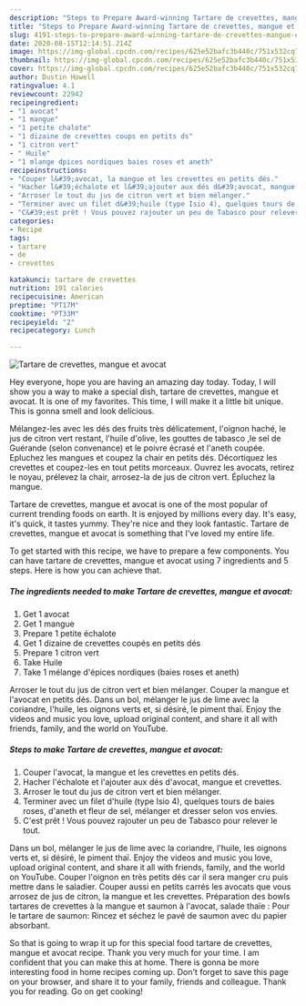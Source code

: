 ```yaml
---
description: "Steps to Prepare Award-winning Tartare de crevettes, mangue et avocat"
title: "Steps to Prepare Award-winning Tartare de crevettes, mangue et avocat"
slug: 4191-steps-to-prepare-award-winning-tartare-de-crevettes-mangue-et-avocat
date: 2020-08-15T12:14:51.214Z
image: https://img-global.cpcdn.com/recipes/625e52bafc3b440c/751x532cq70/tartare-de-crevettes-mangue-et-avocat-photo-principale-de-la-recette.jpg
thumbnail: https://img-global.cpcdn.com/recipes/625e52bafc3b440c/751x532cq70/tartare-de-crevettes-mangue-et-avocat-photo-principale-de-la-recette.jpg
cover: https://img-global.cpcdn.com/recipes/625e52bafc3b440c/751x532cq70/tartare-de-crevettes-mangue-et-avocat-photo-principale-de-la-recette.jpg
author: Dustin Howell
ratingvalue: 4.1
reviewcount: 22942
recipeingredient:
- "1 avocat"
- "1 mangue"
- "1 petite chalote"
- "1 dizaine de crevettes coups en petits ds"
- "1 citron vert"
- " Huile"
- "1 mlange dpices nordiques baies roses et aneth"
recipeinstructions:
- "Couper l&#39;avocat, la mangue et les crevettes en petits dés."
- "Hacher l&#39;échalote et l&#39;ajouter aux dés d&#39;avocat, mangue et crevettes."
- "Arroser le tout du jus de citron vert et bien mélanger."
- "Terminer avec un filet d&#39;huile (type Isio 4), quelques tours de baies roses, d&#39;aneth et fleur de sel, mélanger et dresser selon vos envies."
- "C&#39;est prêt ! Vous pouvez rajouter un peu de Tabasco pour relever le tout."
categories:
- Recipe
tags:
- tartare
- de
- crevettes

katakunci: tartare de crevettes 
nutrition: 191 calories
recipecuisine: American
preptime: "PT17M"
cooktime: "PT33M"
recipeyield: "2"
recipecategory: Lunch

---
```



![Tartare de crevettes, mangue et avocat](https://img-global.cpcdn.com/recipes/625e52bafc3b440c/751x532cq70/tartare-de-crevettes-mangue-et-avocat-photo-principale-de-la-recette.jpg)

Hey everyone, hope you are having an amazing day today. Today, I will show you a way to make a special dish, tartare de crevettes, mangue et avocat. It is one of my favorites. This time, I will make it a little bit unique. This is gonna smell and look delicious.

Mélangez-les avec les dés des fruits très délicatement, l&#39;oignon haché, le jus de citron vert restant, l&#39;huile d&#39;olive, les gouttes de tabasco ,le sel de Guérande (selon convenance) et le poivre écrasé et l&#39;aneth coupée. Epluchez les mangues et coupez la chair en petits dés. Décortiquez les crevettes et coupez-les en tout petits morceaux. Ouvrez les avocats, retirez le noyau, prélevez la chair, arrosez-la de jus de citron vert. Épluchez la mangue.

Tartare de crevettes, mangue et avocat is one of the most popular of current trending foods on earth. It is enjoyed by millions every day. It's easy, it's quick, it tastes yummy. They're nice and they look fantastic. Tartare de crevettes, mangue et avocat is something that I've loved my entire life.


To get started with this recipe, we have to prepare a few components. You can have tartare de crevettes, mangue et avocat using 7 ingredients and 5 steps. Here is how you can achieve that.

<!--inarticleads1-->

##### The ingredients needed to make Tartare de crevettes, mangue et avocat:

1. Get 1 avocat
1. Get 1 mangue
1. Prepare 1 petite échalote
1. Get 1 dizaine de crevettes coupés en petits dés
1. Prepare 1 citron vert
1. Take  Huile
1. Take 1 mélange d&#39;épices nordiques (baies roses et aneth)


Arroser le tout du jus de citron vert et bien mélanger. Couper la mangue et l&#39;avocat en petits dés. Dans un bol, mélanger le jus de lime avec la coriandre, l&#39;huile, les oignons verts et, si désiré, le piment thaï. Enjoy the videos and music you love, upload original content, and share it all with friends, family, and the world on YouTube. 

<!--inarticleads2-->

##### Steps to make Tartare de crevettes, mangue et avocat:

1. Couper l&#39;avocat, la mangue et les crevettes en petits dés.
1. Hacher l&#39;échalote et l&#39;ajouter aux dés d&#39;avocat, mangue et crevettes.
1. Arroser le tout du jus de citron vert et bien mélanger.
1. Terminer avec un filet d&#39;huile (type Isio 4), quelques tours de baies roses, d&#39;aneth et fleur de sel, mélanger et dresser selon vos envies.
1. C&#39;est prêt ! Vous pouvez rajouter un peu de Tabasco pour relever le tout.


Dans un bol, mélanger le jus de lime avec la coriandre, l&#39;huile, les oignons verts et, si désiré, le piment thaï. Enjoy the videos and music you love, upload original content, and share it all with friends, family, and the world on YouTube. Couper l&#39;oignon en très petits dés car il sera manger cru puis mettre dans le saladier. Couper aussi en petits carrés les avocats que vous arrosez de jus de citron, la mangue et les crevettes. Préparation des bowls tartares de crevettes à la mangue et saumon à l&#39;avocat, salade thaïe : Pour le tartare de saumon: Rincez et séchez le pavé de saumon avec du papier absorbant. 

So that is going to wrap it up for this special food tartare de crevettes, mangue et avocat recipe. Thank you very much for your time. I am confident that you can make this at home. There is gonna be more interesting food in home recipes coming up. Don't forget to save this page on your browser, and share it to your family, friends and colleague. Thank you for reading. Go on get cooking!
